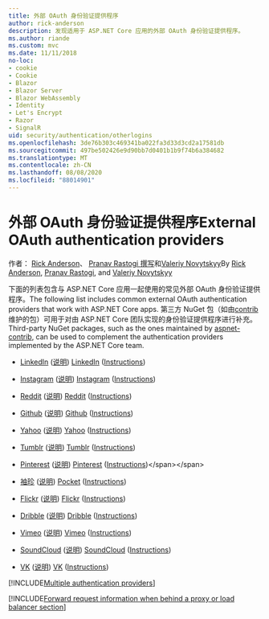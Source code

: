 ```yaml
---
title: 外部 OAuth 身份验证提供程序
author: rick-anderson
description: 发现适用于 ASP.NET Core 应用的外部 OAuth 身份验证提供程序。
ms.author: riande
ms.custom: mvc
ms.date: 11/11/2018
no-loc:
- cookie
- Cookie
- Blazor
- Blazor Server
- Blazor WebAssembly
- Identity
- Let's Encrypt
- Razor
- SignalR
uid: security/authentication/otherlogins
ms.openlocfilehash: 3de76b303c469341ba022fa3d33d3cd2a17581db
ms.sourcegitcommit: 497be502426e9d90bb7d0401b1b9f74b6a384682
ms.translationtype: MT
ms.contentlocale: zh-CN
ms.lasthandoff: 08/08/2020
ms.locfileid: "88014901"
---
```

# <a name="external-oauth-authentication-providers"></a><span data-ttu-id="827c8-103">外部 OAuth 身份验证提供程序</span><span class="sxs-lookup"><span data-stu-id="827c8-103">External OAuth authentication providers</span></span>

<span data-ttu-id="827c8-104">作者： [Rick Anderson](https://twitter.com/RickAndMSFT)、 [Pranav Rastogi 撰写](https://github.com/rustd)和[Valeriy Novytskyy](https://github.com/01binary)</span><span class="sxs-lookup"><span data-stu-id="827c8-104">By [Rick Anderson](https://twitter.com/RickAndMSFT), [Pranav Rastogi](https://github.com/rustd), and [Valeriy Novytskyy](https://github.com/01binary)</span></span>

<span data-ttu-id="827c8-105">下面的列表包含与 ASP.NET Core 应用一起使用的常见外部 OAuth 身份验证提供程序。</span><span class="sxs-lookup"><span data-stu-id="827c8-105">The following list includes common external OAuth authentication providers that work with ASP.NET Core apps.</span></span> <span data-ttu-id="827c8-106">第三方 NuGet 包（如由[contrib](https://www.nuget.org/packages?q=owners%3Aaspnet-contrib+title%3AOAuth)维护的包）可用于对由 ASP.NET Core 团队实现的身份验证提供程序进行补充。</span><span class="sxs-lookup"><span data-stu-id="827c8-106">Third-party NuGet packages, such as the ones maintained by [aspnet-contrib](https://www.nuget.org/packages?q=owners%3Aaspnet-contrib+title%3AOAuth), can be used to complement the authentication providers implemented by the ASP.NET Core team.</span></span>

* <span data-ttu-id="827c8-107">[LinkedIn](https://www.linkedin.com/developer/apps) ([说明](https://developer.linkedin.com/docs/oauth2)) </span><span class="sxs-lookup"><span data-stu-id="827c8-107">[LinkedIn](https://www.linkedin.com/developer/apps) ([Instructions](https://developer.linkedin.com/docs/oauth2))</span></span>

* <span data-ttu-id="827c8-108">[Instagram](https://www.instagram.com/developer/register/) ([说明](https://www.instagram.com/developer/authentication/)) </span><span class="sxs-lookup"><span data-stu-id="827c8-108">[Instagram](https://www.instagram.com/developer/register/) ([Instructions](https://www.instagram.com/developer/authentication/))</span></span>

* <span data-ttu-id="827c8-109">[Reddit](https://www.reddit.com/login?dest=https%3A%2F%2Fwww.reddit.com%2Fprefs%2Fapps) ([说明](https://github.com/reddit/reddit/wiki/OAuth2-Quick-Start-Example)) </span><span class="sxs-lookup"><span data-stu-id="827c8-109">[Reddit](https://www.reddit.com/login?dest=https%3A%2F%2Fwww.reddit.com%2Fprefs%2Fapps) ([Instructions](https://github.com/reddit/reddit/wiki/OAuth2-Quick-Start-Example))</span></span>

* <span data-ttu-id="827c8-110">[Github](https://github.com/login?return_to=https%3A%2F%2Fgithub.com%2Fsettings%2Fapplications%2Fnew) ([说明](https://developer.github.com/v3/oauth/)) </span><span class="sxs-lookup"><span data-stu-id="827c8-110">[Github](https://github.com/login?return_to=https%3A%2F%2Fgithub.com%2Fsettings%2Fapplications%2Fnew) ([Instructions](https://developer.github.com/v3/oauth/))</span></span>

* <span data-ttu-id="827c8-111">[Yahoo](https://login.yahoo.com/config/login?src=devnet&.done=http%3A%2F%2Fdeveloper.yahoo.com%2Fapps%2Fcreate%2F) ([说明](https://developer.yahoo.com/bbauth/user.html)) </span><span class="sxs-lookup"><span data-stu-id="827c8-111">[Yahoo](https://login.yahoo.com/config/login?src=devnet&.done=http%3A%2F%2Fdeveloper.yahoo.com%2Fapps%2Fcreate%2F) ([Instructions](https://developer.yahoo.com/bbauth/user.html))</span></span>

* <span data-ttu-id="827c8-112">[Tumblr](https://www.tumblr.com/oauth/apps) ([说明](https://www.tumblr.com/docs/api/v2#auth)) </span><span class="sxs-lookup"><span data-stu-id="827c8-112">[Tumblr](https://www.tumblr.com/oauth/apps) ([Instructions](https://www.tumblr.com/docs/api/v2#auth))</span></span>

* <span data-ttu-id="827c8-113">[Pinterest](https://www.pinterest.com/login/?next=http%3A%2F%2Fdevsite%2Fapps%2F) ([说明](https://developers.pinterest.com/docs/api/overview/?)) </span><span class="sxs-lookup"><span data-stu-id="827c8-113">[Pinterest](https://www.pinterest.com/login/?next=http%3A%2F%2Fdevsite%2Fapps%2F) ([Instructions](https://developers.pinterest.com/docs/api/overview/?))</span></span>

* <span data-ttu-id="827c8-114">[袖珍](https://getpocket.com/developer/apps/new) ([说明](https://getpocket.com/developer/docs/authentication)) </span><span class="sxs-lookup"><span data-stu-id="827c8-114">[Pocket](https://getpocket.com/developer/apps/new) ([Instructions](https://getpocket.com/developer/docs/authentication))</span></span>

* <span data-ttu-id="827c8-115">[Flickr](https://www.flickr.com/services/apps/create) ([说明](https://www.flickr.com/services/api/auth.oauth.html)) </span><span class="sxs-lookup"><span data-stu-id="827c8-115">[Flickr](https://www.flickr.com/services/apps/create) ([Instructions](https://www.flickr.com/services/api/auth.oauth.html))</span></span>

* <span data-ttu-id="827c8-116">[Dribble](https://dribbble.com/signup) ([说明](https://developer.dribbble.com/v1/oauth/)) </span><span class="sxs-lookup"><span data-stu-id="827c8-116">[Dribble](https://dribbble.com/signup) ([Instructions](https://developer.dribbble.com/v1/oauth/))</span></span>

* <span data-ttu-id="827c8-117">[Vimeo](https://vimeo.com/join) ([说明](https://developer.vimeo.com/api/authentication)) </span><span class="sxs-lookup"><span data-stu-id="827c8-117">[Vimeo](https://vimeo.com/join) ([Instructions](https://developer.vimeo.com/api/authentication))</span></span>

* <span data-ttu-id="827c8-118">[SoundCloud](https://soundcloud.com/you/apps/new) ([说明](https://developers.soundcloud.com/blog/we-love-oauth-2)) </span><span class="sxs-lookup"><span data-stu-id="827c8-118">[SoundCloud](https://soundcloud.com/you/apps/new) ([Instructions](https://developers.soundcloud.com/blog/we-love-oauth-2))</span></span>

* <span data-ttu-id="827c8-119">[VK](https://vk.com/apps?act=manage) ([说明](https://vk.com/pages?oid=-17680044&p=Authorizing_Sites)) </span><span class="sxs-lookup"><span data-stu-id="827c8-119">[VK](https://vk.com/apps?act=manage) ([Instructions](https://vk.com/pages?oid=-17680044&p=Authorizing_Sites))</span></span>

[!INCLUDE[Multiple authentication providers](includes/chain-auth-providers.md)]

[!INCLUDE[Forward request information when behind a proxy or load balancer section](includes/forwarded-headers-middleware.md)]
